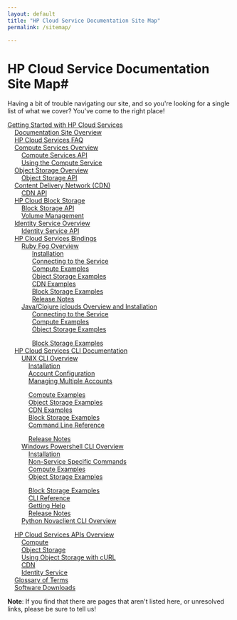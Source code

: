 ```yaml
---
layout: default
title: "HP Cloud Service Documentation Site Map"
permalink: /sitemap/

---
```

# HP Cloud Service Documentation Site Map#

Having a bit of trouble navigating our site, and so you're looking for a single list of what we cover?  You've come to the right place!

[Getting Started with HP Cloud Services](/)<br>
&nbsp;&nbsp;&nbsp;&nbsp;[Documentation Site Overview](/site-overview)<br>
&nbsp;&nbsp;&nbsp;&nbsp;[HP Cloud Services FAQ](/faq)<br>
&nbsp;&nbsp;&nbsp;&nbsp;[Compute Services Overview](/compute)<br>
&nbsp;&nbsp;&nbsp;&nbsp;&nbsp;&nbsp;&nbsp;&nbsp;[Compute Services API](/compute/api)<br>
&nbsp;&nbsp;&nbsp;&nbsp;&nbsp;&nbsp;&nbsp;&nbsp;[Using the Compute Service](/compute/using)<br>
&nbsp;&nbsp;&nbsp;&nbsp;[Object Storage Overview](/object-storage)<br>
&nbsp;&nbsp;&nbsp;&nbsp;&nbsp;&nbsp;&nbsp;&nbsp;[Object Storage API](/object-storage/api)<br>
&nbsp;&nbsp;&nbsp;&nbsp;[Content Delivery Network (CDN)](/cdn)<br>
&nbsp;&nbsp;&nbsp;&nbsp;&nbsp;&nbsp;&nbsp;&nbsp;[CDN API](/cdn/api)<br>
&nbsp;&nbsp;&nbsp;&nbsp;[HP Cloud Block Storage](/block-storage)<br>
&nbsp;&nbsp;&nbsp;&nbsp;&nbsp;&nbsp;&nbsp;&nbsp;[Block Storage API](/block-storage/api)<br>
&nbsp;&nbsp;&nbsp;&nbsp;&nbsp;&nbsp;&nbsp;&nbsp;[Volume Management](/cli/unix/volume)<br>
&nbsp;&nbsp;&nbsp;&nbsp;[Identity Service Overview](/identity)<br>
&nbsp;&nbsp;&nbsp;&nbsp;&nbsp;&nbsp;&nbsp;&nbsp;[Identity Service API](identity/api)<br>
&nbsp;&nbsp;&nbsp;&nbsp;[HP Cloud Services Bindings](/bindings)<br>
&nbsp;&nbsp;&nbsp;&nbsp;&nbsp;&nbsp;&nbsp;&nbsp;[Ruby Fog Overview](/bindings/fog)<br>
&nbsp;&nbsp;&nbsp;&nbsp;&nbsp;&nbsp;&nbsp;&nbsp;&nbsp;&nbsp;&nbsp;&nbsp;&nbsp;&nbsp;[Installation](/bindings/fog/install)<br>
&nbsp;&nbsp;&nbsp;&nbsp;&nbsp;&nbsp;&nbsp;&nbsp;&nbsp;&nbsp;&nbsp;&nbsp;&nbsp;&nbsp;[Connecting to the Service](/bindings/fog/connect)<br>
&nbsp;&nbsp;&nbsp;&nbsp;&nbsp;&nbsp;&nbsp;&nbsp;&nbsp;&nbsp;&nbsp;&nbsp;&nbsp;&nbsp;[Compute Examples](/bindings/fog/compute)<br>
&nbsp;&nbsp;&nbsp;&nbsp;&nbsp;&nbsp;&nbsp;&nbsp;&nbsp;&nbsp;&nbsp;&nbsp;&nbsp;&nbsp;[Object Storage Examples](/bindings/fog/object-storage)<br>
&nbsp;&nbsp;&nbsp;&nbsp;&nbsp;&nbsp;&nbsp;&nbsp;&nbsp;&nbsp;&nbsp;&nbsp;&nbsp;&nbsp;[CDN Examples](/bindings/fog/cdn)<br>
&nbsp;&nbsp;&nbsp;&nbsp;&nbsp;&nbsp;&nbsp;&nbsp;&nbsp;&nbsp;&nbsp;&nbsp;&nbsp;&nbsp;[Block Storage Examples](/bindings/fog/block-storage)<br>
&nbsp;&nbsp;&nbsp;&nbsp;&nbsp;&nbsp;&nbsp;&nbsp;&nbsp;&nbsp;&nbsp;&nbsp;&nbsp;&nbsp;[Release Notes](/bindings/fog/release-notes)<br>
&nbsp;&nbsp;&nbsp;&nbsp;&nbsp;&nbsp;&nbsp;&nbsp;[Java/Clojure jclouds Overview and Installation](/bindings/jclouds)<br>
&nbsp;&nbsp;&nbsp;&nbsp;&nbsp;&nbsp;&nbsp;&nbsp;&nbsp;&nbsp;&nbsp;&nbsp;&nbsp;&nbsp;[Connecting to the Service](/bindings/jclouds/connecting)<br>
&nbsp;&nbsp;&nbsp;&nbsp;&nbsp;&nbsp;&nbsp;&nbsp;&nbsp;&nbsp;&nbsp;&nbsp;&nbsp;&nbsp;[Compute Examples](/bindings/jclouds/compute)<br>
&nbsp;&nbsp;&nbsp;&nbsp;&nbsp;&nbsp;&nbsp;&nbsp;&nbsp;&nbsp;&nbsp;&nbsp;&nbsp;&nbsp;[Object Storage Examples](/bindings/jclouds/object-storage)<br>
<!--&nbsp;&nbsp;&nbsp;&nbsp;&nbsp;&nbsp;&nbsp;&nbsp;&nbsp;&nbsp;&nbsp;&nbsp;&nbsp;&nbsp;[CDN Examples](/bindings/jclouds/cdn)<br>-->
&nbsp;&nbsp;&nbsp;&nbsp;&nbsp;&nbsp;&nbsp;&nbsp;&nbsp;&nbsp;&nbsp;&nbsp;&nbsp;&nbsp;[Block Storage Examples](/bindings/jclouds/block-storage)<br>
&nbsp;&nbsp;&nbsp;&nbsp;[HP Cloud Services CLI Documentation](/cli)<br>
&nbsp;&nbsp;&nbsp;&nbsp;&nbsp;&nbsp;&nbsp;&nbsp;[UNIX CLI Overview](/cli/unix)<br>
&nbsp;&nbsp;&nbsp;&nbsp;&nbsp;&nbsp;&nbsp;&nbsp;&nbsp;&nbsp;&nbsp;&nbsp;[Installation](/cli/unix/install)<br>
&nbsp;&nbsp;&nbsp;&nbsp;&nbsp;&nbsp;&nbsp;&nbsp;&nbsp;&nbsp;&nbsp;&nbsp;[Account Configuration](/cli/unix/configuration)<br>
&nbsp;&nbsp;&nbsp;&nbsp;&nbsp;&nbsp;&nbsp;&nbsp;&nbsp;&nbsp;&nbsp;&nbsp;[Managing Multiple Accounts](/cli/unix/account-management)<br>
<!--&nbsp;&nbsp;&nbsp;&nbsp;&nbsp;&nbsp;&nbsp;&nbsp;&nbsp;&nbsp;&nbsp;&nbsp;&nbsp;&nbsp;&nbsp;&nbsp;[Account Management](/cli/unix/configuration)<br>-->
&nbsp;&nbsp;&nbsp;&nbsp;&nbsp;&nbsp;&nbsp;&nbsp;&nbsp;&nbsp;&nbsp;&nbsp;[Compute Examples](/cli/unix/compute)<br>
&nbsp;&nbsp;&nbsp;&nbsp;&nbsp;&nbsp;&nbsp;&nbsp;&nbsp;&nbsp;&nbsp;&nbsp;[Object Storage Examples](/cli/unix/object-storage)<br>
&nbsp;&nbsp;&nbsp;&nbsp;&nbsp;&nbsp;&nbsp;&nbsp;&nbsp;&nbsp;&nbsp;&nbsp;[CDN Examples](/cli/unix/cdn)<br>
&nbsp;&nbsp;&nbsp;&nbsp;&nbsp;&nbsp;&nbsp;&nbsp;&nbsp;&nbsp;&nbsp;&nbsp;[Block Storage Examples](/cli/unix/block-storage)<br>
&nbsp;&nbsp;&nbsp;&nbsp;&nbsp;&nbsp;&nbsp;&nbsp;&nbsp;&nbsp;&nbsp;&nbsp;[Command Line Reference](/cli/unix/reference)<br>
<!--&nbsp;&nbsp;&nbsp;&nbsp;&nbsp;&nbsp;&nbsp;&nbsp;&nbsp;&nbsp;&nbsp;&nbsp;[Getting Help](/cli/unix/help)<br>-->
&nbsp;&nbsp;&nbsp;&nbsp;&nbsp;&nbsp;&nbsp;&nbsp;&nbsp;&nbsp;&nbsp;&nbsp;[Release Notes](/cli/unix/release-notes)<br>
&nbsp;&nbsp;&nbsp;&nbsp;&nbsp;&nbsp;&nbsp;&nbsp;[Windows Powershell CLI Overview](/cli/windows)<br>
&nbsp;&nbsp;&nbsp;&nbsp;&nbsp;&nbsp;&nbsp;&nbsp;&nbsp;&nbsp;&nbsp;&nbsp;[Installation](/cli/windows/installation)<br>
&nbsp;&nbsp;&nbsp;&nbsp;&nbsp;&nbsp;&nbsp;&nbsp;&nbsp;&nbsp;&nbsp;&nbsp;[Non-Service Specific Commands](/cli/windows/commands)<br>
&nbsp;&nbsp;&nbsp;&nbsp;&nbsp;&nbsp;&nbsp;&nbsp;&nbsp;&nbsp;&nbsp;&nbsp;[Compute Examples](/cli/windows/compute)<br>
&nbsp;&nbsp;&nbsp;&nbsp;&nbsp;&nbsp;&nbsp;&nbsp;&nbsp;&nbsp;&nbsp;&nbsp;[Object Storage Examples](/cli/windows/containers-and-folders)<br>
<!--&nbsp;&nbsp;&nbsp;&nbsp;&nbsp;&nbsp;&nbsp;&nbsp;&nbsp;&nbsp;&nbsp;&nbsp;[CDN Examples](/cli/windows/cdn)<br>-->
&nbsp;&nbsp;&nbsp;&nbsp;&nbsp;&nbsp;&nbsp;&nbsp;&nbsp;&nbsp;&nbsp;&nbsp;[Block Storage Examples](/cli/windows/block-storage)<br>
&nbsp;&nbsp;&nbsp;&nbsp;&nbsp;&nbsp;&nbsp;&nbsp;&nbsp;&nbsp;&nbsp;&nbsp;[CLI Reference](/cli/windows/reference)<br>
&nbsp;&nbsp;&nbsp;&nbsp;&nbsp;&nbsp;&nbsp;&nbsp;&nbsp;&nbsp;&nbsp;&nbsp;[Getting Help](/cli/windows/help)<br>
&nbsp;&nbsp;&nbsp;&nbsp;&nbsp;&nbsp;&nbsp;&nbsp;&nbsp;&nbsp;&nbsp;&nbsp;[Release Notes](/cli/windows/release-notes)<br>
&nbsp;&nbsp;&nbsp;&nbsp;&nbsp;&nbsp;&nbsp;&nbsp;[Python Novaclient CLI Overview](/cli/nova)<br>
<!--&nbsp;&nbsp;&nbsp;&nbsp;&nbsp;&nbsp;&nbsp;&nbsp;&nbsp;&nbsp;&nbsp;&nbsp;[Installation](/cli/nova/install)<br>-->
<!--&nbsp;&nbsp;&nbsp;&nbsp;&nbsp;&nbsp;&nbsp;&nbsp;&nbsp;&nbsp;&nbsp;&nbsp;[CLI Reference](/cli/nova/reference)<br>-->
&nbsp;&nbsp;&nbsp;&nbsp;[HP Cloud Services APIs Overview](/api)<br>
&nbsp;&nbsp;&nbsp;&nbsp;&nbsp;&nbsp;&nbsp;&nbsp;[Compute](/compute/api)<br>
&nbsp;&nbsp;&nbsp;&nbsp;&nbsp;&nbsp;&nbsp;&nbsp;[Object Storage](/object-storage/api)<br>
&nbsp;&nbsp;&nbsp;&nbsp;&nbsp;&nbsp;&nbsp;&nbsp;[Using Object Storage with cURL](/object-storage/api/curl)<br>
&nbsp;&nbsp;&nbsp;&nbsp;&nbsp;&nbsp;&nbsp;&nbsp;[CDN](cdn/api)<br>
&nbsp;&nbsp;&nbsp;&nbsp;&nbsp;&nbsp;&nbsp;&nbsp;[Identity Service](/identity/api)<br>
&nbsp;&nbsp;&nbsp;&nbsp;[Glossary of Terms](/glossary)<br>
&nbsp;&nbsp;&nbsp;&nbsp;[Software Downloads](/downloads)<br>



__Note__: If you find that there are pages that aren't listed here, or unresolved links, please be sure to tell us!